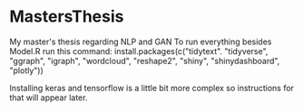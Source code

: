 # MastersThesis
My master's thesis regarding NLP and GAN
To run everything besides Model.R run this command:
install.packages(c("tidytext". "tidyverse", "ggraph", "igraph", "wordcloud", "reshape2", "shiny", "shinydashboard", "plotly"))

Installing keras and tensorflow is a little bit more complex so instructions for that will appear later.
